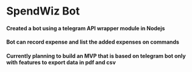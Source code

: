 # SpendWiz Bot
#### Created a bot using a telegram API wrapper module in Nodejs
#### Bot can record expense and list the added expenses on commands
#### Currently planning to build an MVP that is based on telegram bot only with features to export data in pdf and csv


